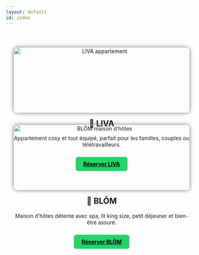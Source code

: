 ```yaml
---
layout: default
id: index
---
```


<section style="display: flex; flex-wrap: wrap; justify-content: center; gap: 30px; padding: 40px 20px; text-align: center;">

  <!-- LIVA -->
  <div style="flex: 1 1 300px; max-width: 500px;">
    <a href="/LIVABLOM/liva">
      <img src="/LIVABLOM/assets/images/liva.jpg" alt="LIVA appartement" style="width: 100%; border-radius: 12px; box-shadow: 0 0 10px rgba(0,0,0,0.5);">
    </a>
    <h2 style="margin-top: 15px;">🔹 LIVA</h2>
    <p>Appartement cosy et tout équipé, parfait pour les familles, couples ou télétravailleurs.</p>
    <a href="/LIVABLOM/liva" style="display: inline-block; margin-top: 10px; background-color: #25D366; color: black; padding: 10px 20px; border-radius: 6px; font-weight: bold;">Réserver LIVA</a>
  </div>

  <!-- BLOM -->
  <div style="flex: 1 1 300px; max-width: 500px;">
    <a href="/LIVABLOM/blom">
      <img src="/LIVABLOM/assets/images/blom.jpg" alt="BLŌM maison d’hôtes" style="width: 100%; border-radius: 12px; box-shadow: 0 0 10px rgba(0,0,0,0.5);">
    </a>
    <h2 style="margin-top: 15px;">🔹 BLŌM</h2>
    <p>Maison d’hôtes détente avec spa, lit king size, petit déjeuner et bien-être assuré.</p>
    <a href="/LIVABLOM/blom" style="display: inline-block; margin-top: 10px; background-color: #25D366; color: black; padding: 10px 20px; border-radius: 6px; font-weight: bold;">Réserver BLŌM</a>
  </div>

</section>
